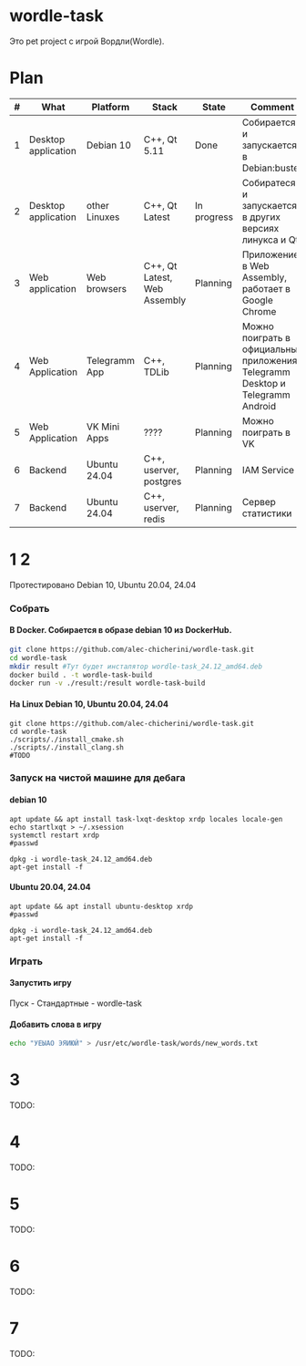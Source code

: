 # wordle-task
Это pet project с игрой Вордли(Wordle).

# Plan
| # | What | Platform | Stack | State | Comment |
|-|-|-|-|-|-|
|1|Desktop application|Debian 10|C++, Qt 5.11|Done|Собирается и запускается в Debian:buster|
|2|Desktop application|other Linuxes|C++, Qt Latest|In progress|Cобиратеся и запускается в других версиях линукса и Qt|
|3|Web application|Web browsers|C++, Qt Latest, Web Assembly|Planning|Приложение в Web Assembly, работает в Google Chrome|
|4|Web Application|Telegramm App|C++, TDLib|Planning|Можно поиграть в официальных приложениях Telegramm Desktop и Telegramm Android|
|5|Web Application|VK Mini Apps|????|Planning|Можно поиграть в VK|
|6|Backend|Ubuntu 24.04|C++, userver, postgres|Planning|IAM Service|
|7|Backend|Ubuntu 24.04|C++, userver, redis|Planning|Сервер статистики|

# 1 2
Протестировано Debian 10, Ubuntu 20.04, 24.04

### Собрать
#### В Docker. Собирается в образе debian 10 из DockerHub.
```bash
git clone https://github.com/alec-chicherini/wordle-task.git
cd wordle-task
mkdir result #Тут будет инсталятор wordle-task_24.12_amd64.deb
docker build . -t wordle-task-build
docker run -v ./result:/result wordle-task-build
```

#### На Linux Debian 10, Ubuntu 20.04, 24.04
```
git clone https://github.com/alec-chicherini/wordle-task.git
cd wordle-task
./scripts/./install_cmake.sh
./scripts/./install_clang.sh
#TODO
```

### Запуск на чистой машине для дебага
#### debian 10
```
apt update && apt install task-lxqt-desktop xrdp locales locale-gen
echo startlxqt > ~/.xsession
systemctl restart xrdp
#passwd

dpkg -i wordle-task_24.12_amd64.deb
apt-get install -f
```

#### Ubuntu 20.04, 24.04
```
apt update && apt install ubuntu-desktop xrdp
#passwd

dpkg -i wordle-task_24.12_amd64.deb
apt-get install -f
```

### Играть
#### Запустить игру
Пуск - Стандартные - wordle-task
 
#### Добавить слова в игру
```bash
echo "УЕЫАО ЭЯИЮЙ" > /usr/etc/wordle-task/words/new_words.txt
``` 

# 3
TODO:

# 4
TODO:

# 5
TODO:

# 6
TODO:

# 7
TODO:

